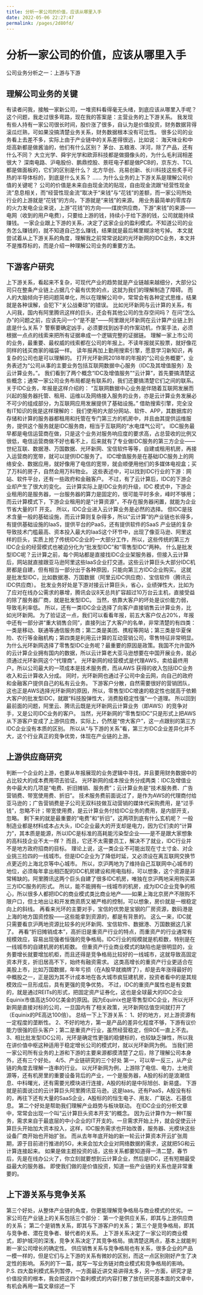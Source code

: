 ```yaml
---
title: 分析一家公司的价值，应该从哪里入手
date: 2022-05-06 22:27:47
permalink: /pages/2d80fd/
---
```

# 分析一家公司的价值，应该从哪里入手
公司业务分析之一：上游与下游

## 理解公司业务的关键
有读者问我，接触一家新公司，一堆资料看得毫无头绪，到底应该从哪里入手呢？
这个问题，我走过很多弯路，现在我的答案是：主营业务的上下游关系。
我发现有些人持有一家公司很长时间，股价涨了很多，自认为是价值投资，财务数据背得滚瓜烂熟，可如果没搞清楚业务关系，财务数据根本没有可比性。
很多公司的业务看上去差不多，实际上由于产业链中的关系差得很远，比如说：
海天味业和中炬高新都是做酱油的，他们有什么区别？
茅台、五粮液、洋河，除了产品，还有什么不同？
大立光学、舜宇光学和欧菲科技都是做摄像头的，为什么毛利润相差很大？
深南电路、沪电股份、鹏鼎控股、景旺电子都是做PCB的，京东方、TCL都是做面板的，它们的区别是什么？
北方华创、兆易创新、长川科技这些炙手可热的半导体标的，到底是什么关系？
……
为什么业务的上下游关系是理解公司价值的关键呢？
公司的价值是未来自由现金流的贴现，自由现金流跟“经营性现金流”息息相关，而“经营性现金流”取决于“来钱”与“花钱”的差额，而一家公司所处行业的上游就是“花钱”的方向，下游就是“来钱”的来源。
用业务最简单的零库存的火力发电企业来说，上游“花钱”的方向——煤炭供应商，下游“来钱”的来源——电网（收到的用户电费），只要给上游的钱，持续小于给下游的钱，公司就能持续赚钱。
一家企业跟上下游的关系，决定了这家企业的盈利模式。不知道公司的业务怎么赚钱的，就不知道自己怎么赚钱，结果就是最后稀里糊涂地亏掉。
本文就尝试着从上下游关系的角度，理解我之前常常说起的光环新网的IDC业务，本文并不是推荐标的，而是介绍一种理解公司业务的重要方法。

## 下游客户研究
上下游关系，看起来不复杂，可现代产业的趋势就是产业链越来越细分，大部分公司只在整条产业链上占据几个最有优势的点，这就为我们的理解制造了障碍。
而人的大脑倾向于把问题简单化，所以在理解公司中，常常会有各种定式思维，结果就是各种误解，会犯下“关公战秦琼”的错误。
比如光环新网与云计算的关系，有人问我，国内有阿里腾讯这样的巨头，还会有其他公司的生存空间吗？
在问“怎么办”的问题之前，应该先问一个“是不是”——阿里跟光环新网在云计算产业链上到底是什么关系？
警察要确定凶手，必须要找到凶手的作案动机，作案手法，必须根据一点点的线索来把所有证据串成一个逻辑完整的证据链。
理解一家上市公司的业务，最重要、最权威的线索都在公司的年报上。不读年报就买股票，就好像花同样的钱买商家的福袋一样。
读年报再加上勤用搜索引擎，愿意学习新知识，再复杂的公司也是可以理解的。
打开光环新网2018年的年报的“公司业务概要”，业务表述为“公司从事的主要业务包括互联网数据中心服务（IDC及其增值服务）及云计算业务。”。
我们看到了两个概念“IDC及增值服务”“云计算”，首先要搞清楚这些概念；通常一家公司业务布局都是有联系的，我们还要搞清楚它们之间的联系。
关于IDC业务，年报是这样介绍的：
“互联网数据中心业务是伴随着互联网发展而兴起的服务器托管、租用、运维以及网络接入服务的业务，亦是云计算业务发展必不可少的组成部分，为互联网应用发展提供了基础设施。”
借助搜索引擎，完全没有IT知识的我是这样理解的：
我们使用的大部分网站、软件、APP，其数据库的存储和计算的服务器都租用和托管在专门第三方的机房中，并且由其提供运维服务，提供这个服务就是IDC服务商，相当于互联网的“水电煤气公司”。
IDC服务最早都是电信运营商在做，只是这个业务对服务响应度的要求高，占总营收的比例又很低，电信运营商做不好也看不上，后来就有了专业做IDC服务的第三方企业——世纪互联、数据港、万国数据、光环新网、宝信软件等等，自建或租用机房，再接入运营商的宽带，就可以提供IDC服务了。
IDC增值服务是在基础IDC服务上的网络安全、数据应用，就好像用了电信的宽带，就会顺便用他们的多媒体电视盒；买了万科的房子，自然会用万科物业。
这些表述中，可以找到IDC行业的下游：网站、软件平台，还有一些政府和金融客户。
不过，有了云计算后，IDC的下游企业却产生了很大的变化。
云计算实际上是IDC业务的升级，IDC 模式中，下游企业租用的是服务器，一台服务器的算力是固定的，很可能平时多余，峰时不够用；而云计算模式下，下游企业租用的是“计算资源”，不存在服务器闲置，就能为企业节省大量的IT 开支。
所以，IDC企业进入云计算业务是必然的选择。
但IDC是技术含量一般的基础设施，而云计算则复杂得多，所以“云计算”的产业链也长得多，有提供基础设施的IaaS，提供平台的PaaS，还有提供软件的SaaS
产业链的复杂导致技术门槛最高、资本投入最大的IaaS这个环节中，出现了像亚马逊、阿里这样的巨头，实质上抢了传统IDC企业的一大部分工作，所以，这些传统的第三方IDC企业的经营模式也被迫分化为“批发型IDC”和“零售型IDC”两种。
什么是批发型IDC呢？云计算之前，每个网站都是直接找IDC企业架服务器，但接入云计算后，网站就直接跟亚马逊阿里这些IaaS企业打交道。这些云计算巨头大部分IDC机房都是自建，但有相当一部分出于各种原因，只能向第三方IDC企业购买。
这就是批发型IDC，比如数据港、万国数据（阿里云IDC供应商）、宝信软件（腾讯云IDC供应商）。
批发业务好处是下游对接云计算巨头，省心，业绩弹性大，比如为了应对在线办公需求的暴增，腾讯会议8天总共扩容超过10万台云主机，直接受益的除了服务器厂商，就是批发型IDC。
当然，依靠大客户的坏处是议价能力弱，导致毛利率低。
所以，还有一类IDC企业选择了向客户直接销售云计算业务，比如光环新网。
为了验证这一点，我们可以看看年报，前五大客户仅占20%，年报中还有一部分讲“重大销售合同”，直接列出了大客户的名单，非常清楚的有四类：
一类是移动、联通等通信服务商；第二类是美团、携程等网站；第三类是华夏保险、农行等金融机构；第四类是利用云计算的互动营销公司，零售特征非常明显。
为什么光环新网选择了零售型IDC业务呢？最重要的原因是政策。我国不允许国外的云计算企业拥有国内的数据，所以云计算老大亚马逊想要在中国开展业务，就必须通过光环新网这个“代理商”。
光环新网的经营模式是代理AWS，卖给最终用户。所以公司最大的一项成本是技术服务费，而从AWS 获得的收入包括IDC业务收入和云计算收入分成。
同时，光环新网也通过子公司中金云网，向自己的政府和金融客户提供自己的私有云业务。
下游客户分散，自然需要很好的营销团队，这也正是AWS选择光环新网的原因，所以，零售型IDC增速的稳定性也就高于依赖大客户的批发型IDC，就跟“科技股弹性大，消费股稳定性强”一个道理。
所以回到最前面的问题，阿里云、腾讯云既是光环新网云计算业务（即AWS）的竞争对手，又是公司IDC业务的客户。
当然，光环新网的“零售型IDC”只是形式上把AWS从下游客户变成了上游供应商，实际上，仍然是“傍大客户”，这一点跟别的第三方IDC企业没有本质的区别。
所以从“与下游的关系”看，第三方IDC企业差异化并不大，这个行业真正的竞争优势，体现在产业链的上游。
## 上游供应商研究
判断一个企业的上游，也要从年报展现的业务逻辑中寻找，并且要用财务数据中的占比较大的成本费用项去验证。
光环新网的成本按业务分成两类：IDC及增值业务中最大的几项是“电费、折旧摊销、服务费”；云计算业务是“技术服务费、广告营销费、带宽使用费、折旧”。
技术服务费前面说过了，是作为AWS的代理商付给亚马逊的；广告营销费是子公司无双科技做互动营销的媒体代采购费用，是“过手钱”，忽略不计；带宽使用费，是云计算业务付给IDC业务的费用，是内部开支，忽略。
剩下来的就是最重要的“电费”和“折旧”，这两项到底有什么玄机呢？
一般制造业都是材料成本占大头，IDC企业最大的开支却是电力，因为它们卖的“计算力”，其本质是能源，所以IDC是标准的高耗能污染型企业——是不是跟大家想象的高科技企业不太一样？
而且，它还不太需要员工，解决不了就业，IDC行业并不是地方政府招商的目标。
理论上说，这一类企业不可能出现在寸土寸金、对企业挑三捡四的一线城市。但是IDC企业为了降低时延，又必须设在离互联网交换节点更近的上海北京等中心城市。
所以，京沪两地为了维持自己互联网中心城市的地位，必须每年拿出相匹配的IDC机房建设和用电指标，可以想象，这个资源是非常稀缺的。阿里腾讯这两个巨头自建了很多IDC机房，唯独在京沪两地采用购买第三方IDC服务的形式。
所以，能不能拥有一线城市的机房，成为IDC企业竞争的核心，所以很多人都把IDC的商业模式类比商业地产——如果上海北京房产不限购不限户口，但土地出让和开发商资质又被严格的控制，可以想象，房价就是一根稳定向上的斜线。
再看来光环的主要对手，宝信的优势是宝钢的厂房资源，数码港是上海的地方国资控股——这些能拿到资源的，都是有背景的。
这么一来，IDC就只需要看京沪两地资源比较多的光环新网、宝信软件、数据港、万国数据这几家了。
再看“折旧摊销成本”，高折旧是重资产行业的特点，而重资产的行业通常有规模效应，容易出现强者恒强的竞争格局。IDC行业的规模就是机柜数，特别是在一线城市的自建机房的机柜数。
但重资产行业商业模式的缺陷也是很明显的，业务要增长就要增加机柜，而且还得是竞争格局比较好的一线城市，这就导致高固定资本开支，折旧居高不下，始终有融资需求。
这类高增长的重资产行业更适合在美股上市，比如万国数据，年年亏损（在A股早就摘牌了），却是去年涨得最好的中概股之一，正是因为其不计成本地在各大城市疯狂建机房，投资者看中的是其规模效应一旦形成后，具有更强的竞争优势。
不过，IDC的重资产属性也是有变数的，就是通过REITs的形式，把固定资产证券化，这也是全球最大的IDC企业Equinix市值高达500亿美金的原因。因为Equinix也是零售型IDC企业，所以光环新网是直接对标的公司，一旦国内有了相关政策，光环新网估值空间就打开了（Equinix的PE高达100倍）。
总结一下上下游关系：
1、好的地方，对上游资源有一定程度的垄断性。
2、不好的地方，第一是产品的差异化程度不够，下游有议价能力很强的巨头客户；第二是重资产行业，虽然经营稳定，但ROE一直上不去。
3、相比批发型IDC公司，光环是确定性更强的稳健标的，也较缺乏弹性，所以我在讲价值中枢这种适用于稳定增长公司的模式时，就以光环新网为例。
当我们把一家公司所有业务的上游和下游的主要来源都摸清楚了之后，除了理解公司本身外，还有三个好处。
4/5、产业链研究的三个好处
第一，可以举一反三，从产业链的角度去理解一连串的行业。
以光环新网为例，上游除了电信、电力，土地资源等，还有机房里的重要设备背后的产业，一个是服务器，A股的标的是浪潮信息、中科曙光，还有需要光模块进行连接，A股的标的是中际旭创、新易盛。
下游就是前面说过的云计算巨头阿里腾讯亚马逊。这是Iaas。还有PaaS，A股没有标的，再往下还有大量的SaaS企业，A股标的的恒生电子、用友、广联达、石基信息。
第二个好处是帮助我们理解产业趋势与板块联动。
在IDC企业的分析文章中，常常会出现一个叫“云计算巨头资本开支”的概念。
因为云计算作为一种IT服务，需求来自于最底层的中小企业的IT开支的。一旦需求开始上升，就会促使云计算巨头开始加大资本投入，这样，IDC服务需求也开始改善，服务器、光模块这些设备厂商开始也开始扩张。
而从去年年底开始的新一轮云计算资本开云扩张周期，源于目前进行推进的5G，未来会加大企业对网络数据的需求，这就把5G和云计算连接起来。
如果是做主题投资的话，这些关系都要知道得一清二楚，春节后，先是在线办公火了，你立刻就要想到云计算企业，然后是IDC，还有短期最受益最大的服务器。
即使我们做的是价值投资，知道一些产业链的关系也是非常重要的。

## 上下游关系与竞争关系
第三个好处，从整体产业链的角度，你更能理解竞争格局与商业模式的优劣。
一家公司在产业链上的关系包括三个部分：
第一个是供应关系，即其与上游供应商的关系；
第二个是销售关系，即其与下游客户的关系；
第三个是竞争格局，即其与竞争者、潜在竞争者、替代者的关系。
上下游关系决定了一家公司的商业模式，即护城河的深浅，竞争关系决定了其竞争格局。搞清楚这两点，基本上就能判断一家公司增长的确定性。
供应销售关系与竞争格局也有关系，很多企业的产品一模一样的，但是它们与上下游的关系有微妙的区别，而这一点区别刚好产生了决定性的影响。
系列的下一篇，就写一写业务链对商业模式和竞争格局的影响。
P.S.
四大盈利模式系列暂停，一方面最近讲交易讲得太多，另一方面，研究才是价值投资的根本，我会把这四个盈利模式的内容打散了放在研究基本面的文章中，有机会再用一篇文章综述一下
